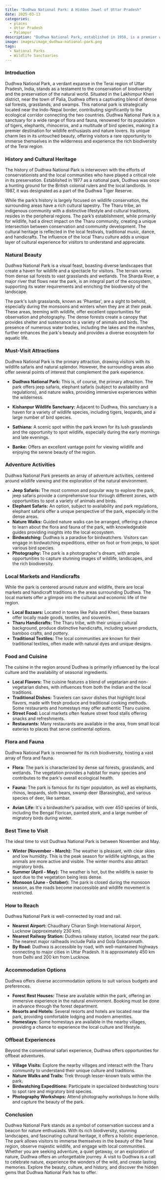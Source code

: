 ```yaml
---
title: "Dudhwa National Park: A Hidden Jewel of Uttar Pradesh"
date: 2025-03-13
categories:
  - places
  - Uttar Pradesh
  - Palampur
description: "Dudhwa National Park, established in 1958, is a premier wildlife sanctuary and part of Project Tiger since 1973. Located near Palampur in Uttar Pradesh, it's renowned for its diverse flora and fauna, including tigers, elephants, and over 300 bird species. The park offers thrilling tiger safaris and birdwatching opportunities amidst lush forests and grasslands."
image: images/image_dudhwa-national-park.png
tags: 
  - National Parks
  - Wildlife Sanctuaries
---
```



### **Introduction**

Dudhwa National Park, a verdant expanse in the Terai region of Uttar Pradesh, India, stands as a testament to the conservation of biodiversity and the preservation of the natural world. Situated in the Lakhimpur Kheri district, near the town of Palia, Dudhwa offers a captivating blend of dense sal forests, grasslands, and swamps. This national park is strategically located near the Indo-Nepal border, contributing significantly to the ecological corridor connecting the two countries. Dudhwa National Park is a sanctuary for a wide range of flora and fauna, renowned for its population of tigers, elephants, rhinoceros, and a multitude of bird species, making it a premier destination for wildlife enthusiasts and nature lovers. Its unique charm lies in its untouched beauty, offering visitors a rare opportunity to immerse themselves in the wilderness and experience the rich biodiversity of the Terai region.

### **History and Cultural Heritage**

The history of Dudhwa National Park is interwoven with the efforts of conservationists and the local communities who have played a critical role in its preservation. Established in 1977 as a national park, Dudhwa was once a hunting ground for the British colonial rulers and the local landlords. In 1987, it was designated as a part of the Dudhwa Tiger Reserve.

While the park’s history is largely focused on wildlife conservation, the surrounding areas have a rich cultural tapestry. The Tharu tribe, an indigenous community with a distinctive lifestyle and cultural traditions, resides in the peripheral regions. The park’s establishment, while primarily for wildlife, had a direct impact on the Tharu community, creating a unique intersection between conservation and community development. The cultural heritage is reflected in the local festivals, traditional music, dance, and handicrafts. The influence of the local Tharu culture adds a unique layer of cultural experience for visitors to understand and appreciate.

### **Natural Beauty**

Dudhwa National Park is a visual feast, boasting diverse landscapes that create a haven for wildlife and a spectacle for visitors. The terrain varies from dense sal forests to vast grasslands and wetlands. The Sharda River, a major river that flows near the park, is an integral part of the ecosystem, supporting its water requirements and enriching the biodiversity of the landscape.



The park's lush grasslands, known as 'Phantas', are a sight to behold, especially during the monsoons and winters when they are at their peak. These areas, teeming with wildlife, offer excellent opportunities for observation and photography. The dense forests create a canopy that provides shelter and sustenance to a variety of animals and birds. The presence of numerous water bodies, including the lakes and the marshes, further enhances the park's beauty and provides a diverse ecosystem for aquatic life.

### **Must-Visit Attractions**

Dudhwa National Park is the primary attraction, drawing visitors with its wildlife safaris and natural splendor. However, the surrounding areas also offer several points of interest that complement the park experience.

*   **Dudhwa National Park:** This is, of course, the primary attraction. The park offers jeep safaris, elephant safaris (subject to availability and regulations), and nature walks, providing immersive experiences within the wilderness.
    
*   **Kishanpur Wildlife Sanctuary:** Adjacent to Dudhwa, this sanctuary is a haven for a variety of wildlife species, including tigers, leopards, and a large number of bird species.
*   **Sathiana:** A scenic spot within the park known for its lush grasslands and the opportunity to spot wildlife, especially during the early mornings and late evenings.
*   **Banke:** Offers an excellent vantage point for viewing wildlife and enjoying the serene beauty of the region.

### **Adventure Activities**

Dudhwa National Park presents an array of adventure activities, centered around wildlife viewing and the exploration of the natural environment.

*   **Jeep Safaris:** The most common and popular way to explore the park, jeep safaris provide a comprehensive tour through different zones, with opportunities to spot a variety of animals and birds.
*   **Elephant Safaris:** An option, subject to availability and park regulations, elephant safaris offer a unique perspective of the park, especially in the dense areas.
*   **Nature Walks:** Guided nature walks can be arranged, offering a chance to learn about the flora and fauna of the park, with knowledgeable guides providing insights into the local ecosystem.
*   **Birdwatching:** Dudhwa is a paradise for birdwatchers. Visitors can engage in birdwatching expeditions, either on foot or from jeeps, to spot various bird species.
*   **Photography:** The park is a photographer's dream, with ample opportunities to capture stunning images of wildlife, landscapes, and the rich biodiversity.

### **Local Markets and Handicrafts**

While the park is centered around nature and wildlife, there are local markets and handicraft traditions in the areas surrounding Dudhwa. The local markets offer a glimpse into the cultural and economic life of the region.

*   **Local Bazaars:** Located in towns like Palia and Kheri, these bazaars offer locally made goods, textiles, and souvenirs.
*   **Tharu Handicrafts:** The Tharu tribe, with their unique cultural background, produce distinctive handicrafts, including woven products, bamboo crafts, and pottery.
*   **Traditional Textiles:** The local communities are known for their traditional textiles, often made with natural dyes and unique designs.

### **Food and Cuisine**

The cuisine in the region around Dudhwa is primarily influenced by the local culture and the availability of seasonal ingredients.

*   **Local Flavors:** The cuisine features a blend of vegetarian and non-vegetarian dishes, with influences from both the Indian and the local traditions.
*   **Traditional Dishes:** Travelers can savor dishes that highlight local flavors, made with fresh produce and traditional cooking methods. Some restaurants and homestays may offer authentic Tharu cuisine.
*   **Street Food:** Local markets often feature street food stalls offering snacks and refreshments.
*   **Restaurants:** Many restaurants are available in the area, from small local eateries to places that serve continental options.

### **Flora and Fauna**

Dudhwa National Park is renowned for its rich biodiversity, hosting a vast array of flora and fauna.

*   **Flora:** The park is characterized by dense sal forests, grasslands, and wetlands. The vegetation provides a habitat for many species and contributes to the park's overall ecological health.
*   **Fauna:** The park is famous for its tiger population, as well as elephants, rhinos, leopards, sloth bears, swamp deer (Barasingha), and various species of deer, like sambar.
    
*   **Avian Life:** It's a birdwatcher’s paradise, with over 450 species of birds, including the Bengal Florican, painted stork, and a large number of migratory birds during winter.

### **Best Time to Visit**

The ideal time to visit Dudhwa National Park is between November and May.

*   **Winter (November - March):** The weather is pleasant, with clear skies and low humidity. This is the peak season for wildlife sightings, as the animals are more active and visible. The winter months also attract migratory birds.
*   **Summer (April - May):** The weather is hot, but the wildlife is easier to spot due to the vegetation being less dense.
*   **Monsoon (June - October):** The park is closed during the monsoon season, as the roads become inaccessible and wildlife movement is restricted.

### **How to Reach**

Dudhwa National Park is well-connected by road and rail.

*   **Nearest Airport:** Chaudhary Charan Singh International Airport, Lucknow (approximately 230 km).
*   **Nearest Railway Station:** Dudhwa railway station, located near the park. The nearest major railheads include Palia and Gola Gokarannath.
*   **By Road:** Dudhwa is accessible by road, with well-maintained highways connecting to major cities in Uttar Pradesh. It is approximately 450 km from Delhi and 200 km from Lucknow.

### **Accommodation Options**

Dudhwa offers diverse accommodation options to suit various budgets and preferences.

*   **Forest Rest Houses:** These are available within the park, offering an immersive experience in the natural environment. Booking must be done in advance through the forest department.
*   **Resorts and Hotels:** Several resorts and hotels are located near the park, providing comfortable lodging and modern amenities.
*   **Homestays:** Some homestays are available in the nearby villages, providing a chance to experience the local culture and lifestyle.

### **Offbeat Experiences**

Beyond the conventional safari experience, Dudhwa offers opportunities for offbeat adventures.

*   **Village Visits:** Explore the nearby villages and interact with the Tharu community to understand their unique culture and traditions.
*   **Nature Walks and Trails:** Trek through lesser-known trails within the park.
*   **Birdwatching Expeditions:** Participate in specialized birdwatching tours to spot rare and migratory bird species.
*   **Photography Workshops:** Attend photography workshops to hone skills and capture the beauty of the park.

### **Conclusion**

Dudhwa National Park stands as a symbol of conservation success and a beacon for nature enthusiasts. With its rich biodiversity, stunning landscapes, and fascinating cultural heritage, it offers a holistic experience. The park allows visitors to immerse themselves in the beauty of the Terai region, observe majestic wildlife, and engage with local communities. Whether you are seeking adventure, a quiet getaway, or an exploration of nature, Dudhwa offers an unforgettable journey. A visit to Dudhwa is a call to celebrate nature, experience the wonders of the wild, and create lasting memories. Explore the beauty, culture, and history, and discover the hidden gems that Dudhwa National Park has to offer.


